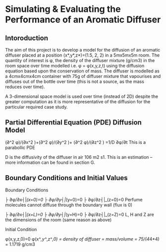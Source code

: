 # Simulating & Evaluating the Performance of an Aromatic Diffuser


## Intoroduction

The aim of this project is to develop a model for the diffusion of an aromatic diffuser placed at a position 
(x*,y*,z*)=(1.5, 2, 2) in a 5mx5mx5m room. The quantity of interest is φ, the density of the diffuser mixture (g/cm3) in the room space over time modelled i.e. φ = φ(x,y,z,t) using the diffusion equation based upon the conservation of mass. The diffuser is modelled as a 4cmx4cmx4cm container with 75g of diffuser mixture that vapourises and diffuses out of the bottle over time (this is not a source, as the mass reduces over time).

A 3-dimensional space model is used over time (instead of 2D) despite the greater computation as it is more representative of the diffusion for the particular required case study.


## Partial Differential Equation (PDE) Diffusion Model

  (∂^2 φ)/(∂x^2 )+(∂^2 φ)/(∂y^2 )+  (∂^2 φ)/(∂z^2 )  =1/D   ∂φ/∂t          This is a parabollic PDE

D is the diffusivity of the diffuser in air 106 m2 s1. This is an estimation – more information can be found in section G.



## Boundary Conditions and Initial Values
Boundary Conditions

├ ∂φ/∂x┤|_(x=0)=0           ├ ∂φ/∂y┤|_(y=0)=0           ├ ∂φ/∂z┤|_(z=0)=0         Perfume molecules cannot diffuse through the boundary wall (flux is 0)

├ ∂φ/∂x┤|_(x=L)=0           ├ ∂φ/∂y┤|_(y=H)=0           ├ ∂φ/∂z┤|_(z=Z)=0         L, H and Z are the dimensions of the room (same reason as above)

Initial Condition

φ(x,y,z,0)=0           φ(x^*,y^*,z^*,0) = density of diffuser = mass/volume = 75/(4*4*4) = 1.1719 g/cm3




